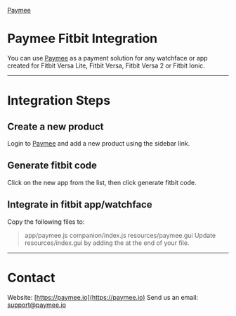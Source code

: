 [Paymee](https://www.paymee.io/img/logo.png "paymee.io")

# Paymee Fitbit Integration

You can use [Paymee](https://paymee.io) as a payment solution for any watchface or app created for Fitbit Versa Lite, Fitbit Versa, Fitbit Versa 2 or Fitbit Ionic.

---

# Integration Steps

## Create a new product
Login to [Paymee](https://paymee.io) and add a new product using the sidebar link.

## Generate fitbit code
Click on the new app from the list, then click generate fitbit code.

## Integrate in fitbit app/watchface
Copy the following files to:
> app/paymee.js
> companion/index.js
> resources/paymee.gui
> Update resources/index.gui by adding the <use id="paymee"/> at the end of your file.

---

# Contact

Website: [https://paymee.io](https://paymee.io)
Send us an email: [support@paymee.io](mailto:support@paymee.io)
